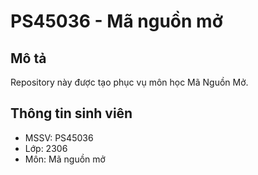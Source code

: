 # PS45036 - Mã nguồn mở

## Mô tả
Repository này được tạo phục vụ môn học Mã Nguồn Mở.

## Thông tin sinh viên
- MSSV: PS45036
- Lớp: 2306
- Môn: Mã nguồn mở
